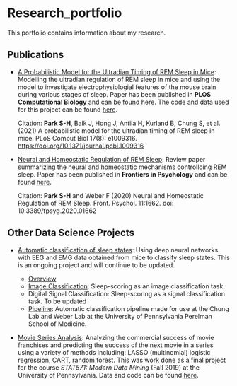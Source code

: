 # Research_portfolio

This portfolio contains information about my research.

## Publications

* [A Probabilistic Model for the Ultradian Timing of REM Sleep in Mice](): Modelling the ultradian regulation of REM sleep in mice and using the model to investigate electrophysiologial features of the mouse brain during various stages of sleep. Paper has been published in **PLOS Computational Biology** and can be found [here](https://journals.plos.org/ploscompbiol/article?id=10.1371/journal.pcbi.1009316). The code and data used for this project can be found [here](https://journals.plos.org/ploscompbiol/article?id=10.1371/journal.pcbi.1009316).

   Citation: **Park S-H**, Baik J, Hong J, Antila H, Kurland B, Chung S, et al. (2021) A probabilistic model for the ultradian timing of REM sleep in mice. PLoS Comput Biol 17(8): e1009316. https://doi.org/10.1371/journal.pcbi.1009316

* [Neural and Homeostatic Regulation of REM Sleep](): Review paper summarizing the neural and homeostatic mechanisms controlloing REM sleep. Paper has been published in **Frontiers in Psychology** and can be found [here](https://www.frontiersin.org/articles/10.3389/fpsyg.2020.01662/full).

  Citation: **Park S-H** and Weber F (2020) Neural and Homeostatic Regulation of REM Sleep. Front. Psychol. 11:1662. doi: 10.3389/fpsyg.2020.01662


## Other Data Science Projects

* [Automatic classification of sleep states](https://github.com/parksu111/mouse_sleep_auto_classification/blob/main/overview.ipynb): Using deep neural networks with EEG and EMG data obtained from mice to classify sleep states. This is an ongoing project and will continue to be updated.
  * [Overview](https://github.com/parksu111/mouse_sleep_auto_classification/blob/main/overview.ipynb)
  * [Image Classification](https://github.com/parksu111/mouse_sleep_auto_classification/blob/main/img_classification.ipynb): Sleep-scoring as an image classification task.
  * Digital Signal Classification: Sleep-scoring as a signal classification task. To be updated
  * [Pipeline](https://github.com/parksu111/skynet): Automatic classification pipeline made for use at the Chung Lab and Weber Lab at the University of Pennsylvania Perelman School of Medicine.

* [Movie Series Analysis](https://rpubs.com/parksu111/796294): Analyzing the commercial success of movie franchises and predicting the success of the next movie in a series using a variety of methods including: LASSO (multinomial) logistic regression, CART, random forest. This was work done as a final project for the course *STAT571: Modern Data Mining* (Fall 2019) at the University of Pennsylvania. Data and code can be found [here](https://github.com/parksu111/movie-series-analysis).
